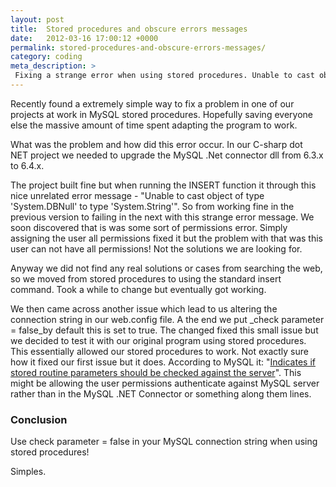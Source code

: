 ```yaml
---
layout: post
title:  Stored procedures and obscure errors messages
date:   2012-03-16 17:00:12 +0000
permalink: stored-procedures-and-obscure-errors-messages/
category: coding
meta_description: >
 Fixing a strange error when using stored procedures. Unable to cast object of type 'System.DBNull' to type 'System.String'
---
```


Recently found a extremely simple way to fix a problem in one of our projects at work in MySQL stored procedures. Hopefully saving everyone else the massive amount of time spent adapting the program to work.

What was the problem and how did this error occur. In our&nbsp;C-sharp dot NET&nbsp;project we needed to upgrade the MySQL .Net connector dll from 6.3.x to 6.4.x.

The project built fine but when running the INSERT function it through this nice unrelated error message - "Unable to cast object of type 'System.DBNull' to type 'System.String'". So from working fine in the previous version to failing in the next with this strange error message. We soon discovered that is was some sort of permissions error. Simply assigning the user&nbsp;all permissions&nbsp;fixed it but the problem with that was this user can not have all permissions! Not the solutions we are looking for.

Anyway we did not find any real solutions or cases from searching the web, so we moved from stored procedures to using the standard insert command. Took a while to change but eventually got working.

We then came across another issue which lead to us altering the connection string in our web.config file. A the end we put&nbsp;_check parameter = false_by default this is set to true. The changed fixed this small issue but we decided to test it with our original program using stored procedures. This essentially allowed our stored procedures to work. Not exactly sure how it fixed our first issue but it does. According to MySQL it: "[Indicates if stored routine parameters should be checked against the server][1]". This might be allowing the user permissions authenticate against MySQL server rather than in the MySQL .NET Connector or something along them lines.

### Conclusion

Use&nbsp;check parameter = false&nbsp;in your MySQL connection string when using stored procedures!

Simples.

[1]: http://dev.mysql.com/doc/refman/5.1/en/connector-net-connection-options.html
  